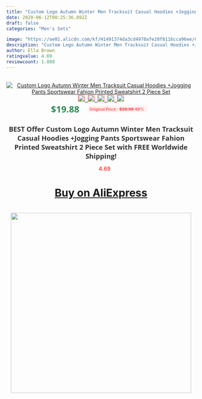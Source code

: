```yaml
---
title: "Custom Logo Autumn Winter Men Tracksuit Casual Hoodies +Jogging Pants Sportswear Fahion Printed Sweatshirt 2 Piece Set"
date: 2020-06-12T08:25:36.892Z
draft: false
categories: "Men's Sets"

image: "https://ae01.alicdn.com/kf/H1491374da3cd4970afe20f8116cca96ee/Custom-Logo-Autumn-Winter-Men-Tracksuit-Casual-Hoodies-Jogging-Pants-Sportswear-Fahion-Printed-Sweatshirt-2-Piece.jpg"
description: "Custom Logo Autumn Winter Men Tracksuit Casual Hoodies +Jogging Pants Sportswear Fahion Printed Sweatshirt 2 Piece Set"
author: Ella Brown
ratingvalue: 4.69
reviewcount: 1.888
---
```

<br>
<div style="text-align: center;">
<a href="https://s.click.aliexpress.com/e/_AkLyDP" target="_blank" rel="nofollow noopener noreferrer"><img alt="Custom Logo Autumn Winter Men Tracksuit Casual Hoodies +Jogging Pants Sportswear Fahion Printed Sweatshirt 2 Piece Set" class="magnifier-image" src="https://ae01.alicdn.com/kf/H1491374da3cd4970afe20f8116cca96ee/Custom-Logo-Autumn-Winter-Men-Tracksuit-Casual-Hoodies-Jogging-Pants-Sportswear-Fahion-Printed-Sweatshirt-2-Piece.jpg_640x640.jpg">
<br>
<img style="border:1px solid salmon" src="https://ae01.alicdn.com/kf/H1491374da3cd4970afe20f8116cca96ee/Custom-Logo-Autumn-Winter-Men-Tracksuit-Casual-Hoodies-Jogging-Pants-Sportswear-Fahion-Printed-Sweatshirt-2-Piece.jpg_120x120.jpg">&nbsp;&nbsp;<img style="border:1px solid salmon" src="https://ae01.alicdn.com/kf/H697d187ce2bb47caa519267437f4f1a8q/Custom-Logo-Autumn-Winter-Men-Tracksuit-Casual-Hoodies-Jogging-Pants-Sportswear-Fahion-Printed-Sweatshirt-2-Piece.jpg_120x120.jpg">&nbsp;&nbsp;<img style="border:1px solid salmon" src="https://ae01.alicdn.com/kf/H24d6af86e9124d4cb906473bf49628bfB/Custom-Logo-Autumn-Winter-Men-Tracksuit-Casual-Hoodies-Jogging-Pants-Sportswear-Fahion-Printed-Sweatshirt-2-Piece.jpg_120x120.jpg">&nbsp;&nbsp;<img style="border:1px solid salmon" src="https://ae01.alicdn.com/kf/H1e8435915c644003953fb81f98b48c06z/Custom-Logo-Autumn-Winter-Men-Tracksuit-Casual-Hoodies-Jogging-Pants-Sportswear-Fahion-Printed-Sweatshirt-2-Piece.jpg_120x120.jpg">&nbsp;&nbsp;<img style="border:1px solid salmon" src="https://ae01.alicdn.com/kf/Hbab9b0be0c664b3eb90629b9d46b9fedb/Custom-Logo-Autumn-Winter-Men-Tracksuit-Casual-Hoodies-Jogging-Pants-Sportswear-Fahion-Printed-Sweatshirt-2-Piece.jpg_120x120.jpg"></a></div><br0>
<div style="text-align: center;"><span style="background-color: white; border: 0px; box-sizing: border-box; color: seagreen; display: inline-block; font-family: &quot;open sans&quot; , &quot;arial&quot; , &quot;helvetica&quot; , sans-serif , &quot;heiti&quot;; font-size: 24px; font-stretch: inherit; font-weight: 700; line-height: inherit; margin: 0px 10px 0px 0px; padding: 0px; vertical-align: middle;">$19.88 </span>
<span style="background: rgb(255 , 241 , 241); border-radius: 3px; border: 0px; box-sizing: border-box; color: #ff4747; display: inline-block; font-family: inherit; font-size: 12px; font-stretch: inherit; font-style: inherit; font-variant: inherit; font-weight: 600; line-height: inherit; margin: 0px; padding: 2px 5px; transform: scale(0.9); vertical-align: middle;">Original Price : <b style="text-decoration: line-through;">$38.99 </b> 49%&nbsp;&nbsp;</span></div>
<h1 style="color: #333333; display: inline-block; font-family: &quot;open sans&quot; , &quot;arial&quot; , &quot;helvetica&quot; , sans-serif , &quot;heiti&quot;; font-size: 18px; font-stretch: inherit; font-weight: 700; text-align: center;">BEST Offer Custom Logo Autumn Winter Men Tracksuit Casual Hoodies +Jogging Pants Sportswear Fahion Printed Sweatshirt 2 Piece Set with FREE Worldwide Shipping!</h1>
<div style="color: #ff4747; text-align: center;">
<img src="https://4.bp.blogspot.com/-M0ZcTcb-5uY/XleCXlxnR4I/AAAAAAAAAEc/OrjgMkXV1oMQFaCRZj5HQwOCBcu3w1FegCPcBGAYYCw/s1600/star.png" style="height: 15px;">&nbsp;<b>4.69</b></div>
<div class="button_cont" align="center"><a class="buynow_a" href="https://s.click.aliexpress.com/e/_AkLyDP" target="_blank" rel="nofollow noopener noreferrer"><H1>Buy on AliExpress</H1></a></div><br>
<div class="separator" style="clear: both; text-align: center;">
<img src="https://lh3.googleusercontent.com/-pTy5HemUv9M/XlePHvY0dAI/AAAAAAAAAE4/0nX5iRUoIWY8eMW9Dpxeirr157OZliDIgCLcBGAsYHQ/s1600/badge.gif" width="480">
</div>
